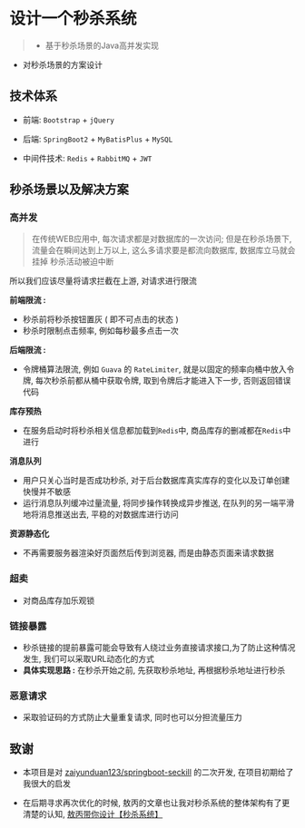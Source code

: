 # 设计一个秒杀系统

> * 基于秒杀场景的Java高并发实现
* 对秒杀场景的方案设计

## 技术体系

* 前端: `Bootstrap` + `jQuery`

* 后端: `SpringBoot2` + `MyBatisPlus` + `MySQL`

* 中间件技术: `Redis` + `RabbitMQ` + `JWT`

## 秒杀场景以及解决方案

### 高并发

> 在传统WEB应用中, 每次请求都是对数据库的一次访问; 但是在秒杀场景下, 流量会在瞬间达到上万以上, 这么多请求要是都流向数据库, 数据库立马就会挂掉 秒杀活动被迫中断

所以我们应该尽量将请求拦截在上游, 对请求进行限流

**前端限流 :** 

* 秒杀前将秒杀按钮置灰 ( 即不可点击的状态 ) 
* 秒杀时限制点击频率, 例如每秒最多点击一次

**后端限流 :**

* 令牌桶算法限流, 例如 `Guava` 的 `RateLimiter`, 就是以固定的频率向桶中放入令牌, 每次秒杀前都从桶中获取令牌, 取到令牌后才能进入下一步, 否则返回错误代码

**库存预热**

* 在服务启动时将秒杀相关信息都加载到`Redis`中, 商品库存的删减都在`Redis`中进行

**消息队列**

* 用户只关心当时是否成功秒杀, 对于后台数据库真实库存的变化以及订单创建快慢并不敏感
* 运行消息队列缓冲过量流量, 将同步操作转换成异步推送, 在队列的另一端平滑地将消息推送出去,  平稳的对数据库进行访问

**资源静态化**

* 不再需要服务器渲染好页面然后传到浏览器, 而是由静态页面来请求数据

### 超卖

* 对商品库存加乐观锁

### 链接暴露

* 秒杀链接的提前暴露可能会导致有人绕过业务直接请求接口,为了防止这种情况发生, 我们可以采取URL动态化的方式
* **具体实现思路 :** 在秒杀开始之前, 先获取秒杀地址, 再根据秒杀地址进行秒杀

### 恶意请求 

* 采取验证码的方式防止大量重复请求, 同时也可以分担流量压力


## 致谢

* 本项目是对 [zaiyunduan123/springboot-seckill](https://github.com/zaiyunduan123/springboot-sckill) 的二次开发, 在项目初期给了我很大的启发

* 在后期寻求再次优化的时候, 敖丙的文章也让我对秒杀系统的整体架构有了更清楚的认知, [敖丙带你设计【秒杀系统】](https://mp.weixin.qq.com/s?__biz=MzAwNDA2OTM1Ng==&mid=2453145142&idx=1&sn=3a25d7caf7135a64112e4f9ac2224a9e&chksm=8cfd24b5bb8aada34295666b6b4eace58efa44cd2a9f07c06ca2a61242583e83cea3d1b98143&scene=158#rd)